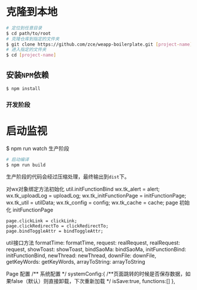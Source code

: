 # 克隆到本地
```bash
# 定位到任意目录
$ cd path/to/root
# 克隆仓库到指定的文件夹
$ git clone https://github.com/zce/weapp-boilerplate.git [project-name] --depth 1
# 进入指定的文件夹
$ cd [project-name]
```
## 安装`NPM`依赖

```bash
$ npm install
```
### 开发阶段

# 启动监视
$ npm run watch
生产阶段
```bash
# 启动编译
$ npm run build
```
生产阶段的代码会经过压缩处理，最终输出到`dist`下。

对wx对象绑定方法初始化
util.initFunctionBind
	  wx.tk_alert = alert;
	  wx.tk_uploadLog = uploadLog;
	  wx.tk_initFunctionPage = initFunctionPage;
	  wx.tk_util = utilData;
	  wx.tk_config = config;
	  wx.tk_cache = cache;
page 初始化 initFunctionPage

	page.clickLink = clickLink;
    page.clickRedirectTo = clickRedirectTo;
    page.bindToggleAttr = bindToggleAttr;

util接口方法
  formatTime: formatTime,
  request: realRequest,
  realRequest: request,
  showToast: showToast,
  bindSaoMa: bindSaoMa,
  initFunctionBind: initFunctionBind,
  newThread: newThread,
  downFile: downFile,
  getKeyWords: getKeyWords,
  arrayToString: arrayToString
  
  
Page 配置
  /** 系统配置 */
  systemConfig:{
    /**页面跳转的时候是否保存数据，如果false（默认）则直接卸载，下次重新加载 */
    isSave:true,
	functions:[]
  },



